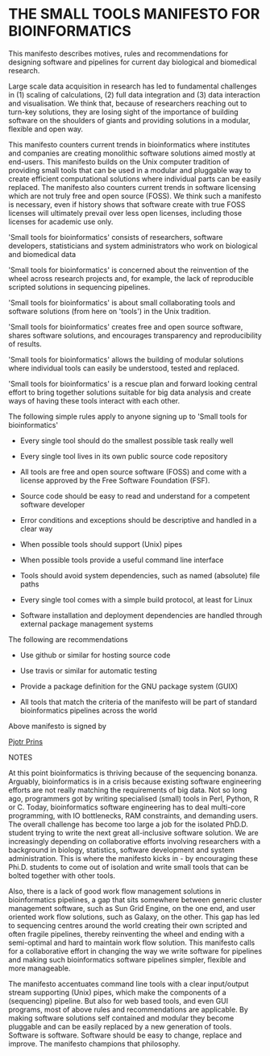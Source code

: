 # THE SMALL TOOLS MANIFESTO FOR BIOINFORMATICS

This manifesto describes motives, rules and recommendations for designing
software and pipelines for current day biological and biomedical research.

Large scale data acquisition in research has led to fundamental challenges in
(1) scaling of calculations, (2) full data integration and (3) data interaction
and visualisation. We think that, because of researchers reaching out to
turn-key solutions, they are losing sight of the importance of building
software on the shoulders of giants and providing solutions in a modular,
flexible and open way.

This manifesto counters current trends in bioinformatics where institutes and
companies are creating monolithic software solutions aimed mostly at end-users.
This manifesto builds on the Unix computer tradition of providing small tools
that can be used in a modular and pluggable way to create efficient
computational solutions where individual parts can be easily replaced.  The
manifesto also counters current trends in software licensing which are not
truly free and open source (FOSS). We think such a manifesto is necessary,
even if history shows that software create with true FOSS licenses will
ultimately prevail over less open licenses, including those licenses for
academic use only.

'Small tools for bioinformatics' consists of researchers, software developers,
statisticians and system administrators who work on biological and biomedical
data

'Small tools for bioinformatics' is concerned about the reinvention of the
wheel across research projects and, for example, the lack of reproducible 
scripted solutions in sequencing pipelines.

'Small tools for bioinformatics' is about small collaborating tools and
software solutions (from here on 'tools') in the Unix tradition.

'Small tools for bioinformatics' creates free and open source software, shares
software solutions, and encourages transparency and reproducibility of results.

'Small tools for bioinformatics' allows the building of modular solutions where
individual tools can easily be understood, tested and replaced.

'Small tools for bioinformatics' is a rescue plan and forward looking central
effort to bring together solutions suitable for big data analysis and create
ways of having these tools interact with each other.

The following simple rules apply to anyone signing up to 'Small tools for
bioinformatics'

* Every single tool should do the smallest possible task really well

* Every single tool lives in its own public source code repository

* All tools are free and open source software (FOSS) and come with a license
    approved by the Free Software Foundation (FSF).

* Source code should be easy to read and understand for a competent software
    developer
  
* Error conditions and exceptions should be descriptive and handled in 
    a clear way

* When possible tools should support (Unix) pipes

* When possible tools provide a useful command line interface 

* Tools should avoid system dependencies, such as named (absolute) file paths

* Every single tool comes with a simple build protocol, at least for Linux

* Software installation and deployment dependencies are handled through 
    external package management systems

The following are recommendations 

* Use github or similar for hosting source code

* Use travis or similar for automatic testing

* Provide a package definition for the GNU package system (GUIX)

* All tools that match the criteria of the manifesto will be part of
    standard bioinformatics pipelines across the world

Above manifesto is signed by 

[Pjotr Prins](http://thebird.nl/)

NOTES

At this point bioinformatics is thriving because of the sequencing bonanza.
Arguably, bioinformatics is in a crisis because existing software engineering
efforts are not really matching the requirements of big data. Not so long ago,
programmers got by writing specialised (small) tools in Perl, Python, R or C.
Today, bioinformatics software engineering has to deal multi-core programming,
with IO bottlenecks, RAM constraints, and demanding users. The overall
challenge has become too large a job for the isolated PhD.D. student trying to
write the next great all-inclusive software solution. We are increasingly
depending on collaborative efforts involving researchers with a background in
biology, statistics, software development and system administration. This is
where the manifesto kicks in - by encouraging these Phi.D. students to come out
of isolation and write small tools that can be bolted together with other
tools.

Also, there is a lack of good work flow management solutions in bioinformatics
pipelines, a gap that sits somewhere between generic cluster management
software, such as Sun Grid Engine, on the one end, and user oriented work flow
solutions, such as Galaxy, on the other.  This gap has led to sequencing
centres around the world creating their own scripted and often fragile
pipelines, thereby reinventing the wheel and ending with a semi-optimal and
hard to maintain work flow solution. This  manifesto calls for a collaborative
effort in changing the way we write software for pipelines and making
such bioinformatics software pipelines simpler, flexible and more manageable.

The manifesto accentuates command line tools with a clear input/output stream
supporting (Unix) pipes, which make the components of a (sequencing) pipeline.
But also for web based tools, and even GUI programs, most of above rules and
recommendations are applicable. By making software solutions self contained and
modular they become pluggable and can be easily replaced by a new generation of
tools. Software is software. Software should be easy to change, replace and
improve. The manifesto champions that philosophy.

